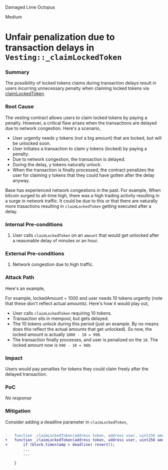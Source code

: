 Damaged Lime Octopus

Medium

# Unfair penalization due to transaction delays in `Vesting::_claimLockedToken`

### Summary


The possibility of locked tokens claims during transaction delays result in users incurring unnecessary penalty when claiming locked tokens via [claimLockedToken](https://github.com/sherlock-audit/2025-03-symm-io-stacking/blob/main/token/contracts/vesting/Vesting.sol#L281).


### Root Cause

 The vesting contract allows users to claim locked tokens by paying a penalty. However, a critical flaw arises when the transactions are delayed due to network congestion. Here's a scenario,
 - User urgently needs y tokens (not a big amount) that are locked, but will be unlocked soon.
 - User initiates a transaction to claim y tokens (locked) by paying a penalty.
 - Due to network congestion, the transaction is delayed.
 - During the delay, y tokens naturally unlock.
 - When the transaction is finally processed, the contract penalizes the user for claiming y tokens that they could
   have gotten after the delay anyway.

 Base has experienced network congestions in the past. For example, When bitcoin surged to all-time high, there
 was a high trading activity resulting in a surge in network traffic. It could be due to this or that there are naturally
 more trasactions resulting in `claimLockedToken` getting executed after a delay.

### Internal Pre-conditions

1. User calls `claimLockedToken` on an `amount` that would get unlocked after a reasonable delay of minutes or an hour.

### External Pre-conditions

1. Network congestion due to high traffic.

### Attack Path

Here's an example,

For example, lockedAmount = 1000 and user needs 10 tokens urgently (note that these don't reflect actual amounts). Here's how it would play out,

 - User calls `claimLockedToken` requiring 10 tokens.
 - Transaction sits in mempool, but gets delayed. 
 - The 10 tokens unlock during this period (just an example. By no means does this reflect the actual amounts
   that get unlocked). So now, the locked amount is actually `1000 - 10 = 990`.
 - The transaction finally processes, and user is penalized on the `10`. The locked amount now is `990 - 10 = 980`.

### Impact

Users would pay penalties for tokens they could claim freely after the delayed transaction.

### PoC

_No response_

### Mitigation

Consider adding a deadline parameter in `claimLockedToken`,

```diff

-	function _claimLockedToken(address token, address user, uint256 amount) internal {
+	function _claimLockedToken(address token, address user, uint256 amount, uint256 deadline) internal {
+       if (block.timestamp > deadline) revert();
        ...
        ...

    }
```
